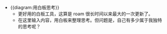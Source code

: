 - {{diagram:用白板思考}}
    - 更好用的白板工具，这算是 roam 很长时间以来最大的一次更新了。
    - 在这里输入内容，用白板来整理思考。但问题是，自己有多少属于我独特的思考呢？
